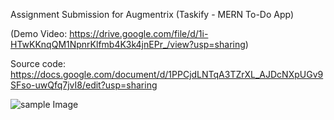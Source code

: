 

Assignment Submission for Augmentrix (Taskify - MERN To-Do App)

(Demo Video: https://drive.google.com/file/d/1i-HTwKKnqQM1NpnrKlfmb4K3k4jnEPr_/view?usp=sharing)

Source code: https://docs.google.com/document/d/1PPCjdLNTqA3TZrXL_AJDcNXpUGv9SFso-uwQfq7jvI8/edit?usp=sharing


![sample Image](https://drive.google.com/uc?export=view&id=1jTSumCJlx1U8tA95D9otRVab5o95BlMX)


